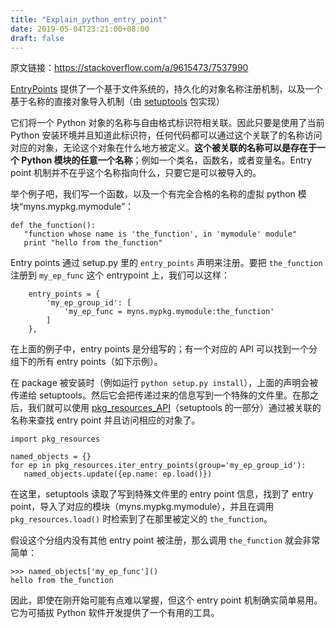 ```yaml
---
title: "Explain_python_entry_point"
date: 2019-05-04T23:21:00+08:00
draft: false
---
```


原文链接：https://stackoverflow.com/a/9615473/7537990

[EntryPoints](https://setuptools.readthedocs.io/en/latest/pkg_resources.html#entry-points) 提供了一个基于文件系统的，持久化的对象名称注册机制，以及一个基于名称的直接对象导入机制（由 [setuptools](http://pypi.python.org/pypi/setuptools) 包实现）

它们将一个 Python 对象的名称与自由格式标识符相关联。因此只要是使用了当前 Python 安装环境并且知道此标识符，任何代码都可以通过这个关联了的名称访问对应的对象，无论这个对象在什么地方被定义。**这个被关联的名称可以是存在于一个 Python 模块的任意一个名称**；例如一个类名，函数名，或者变量名。Entry point 机制并不在乎这个名称指向什么，只要它是可以被导入的。

举个例子吧，我们写一个函数，以及一个有完全合格的名称的虚拟 python 模块“myns.mypkg.mymodule”：

```
def the_function():
   "function whose name is 'the_function', in 'mymodule' module"
   print "hello from the_function"
```

Entry points 通过 setup.py 里的 `entry_points` 声明来注册。要把 `the_function` 注册到 `my_ep_func` 这个 entrypoint 上，我们可以这样：

```
	entry_points = {
        'my_ep_group_id': [
            'my_ep_func = myns.mypkg.mymodule:the_function'
        ]
    },
```

在上面的例子中，entry points 是分组写的；有一个对应的 API 可以找到一个分组下的所有 entry points（如下示例）。

在 package 被安装时（例如运行 `python setup.py install`），上面的声明会被传递给 setuptools。然后它会把传递过来的信息写到一个特殊的文件里。在那之后，我们就可以使用 [pkg_resources_API](https://setuptools.readthedocs.io/en/latest/pkg_resources.html#api-reference)（setuptools 的一部分）通过被关联的名称来查找 entry point 并且访问相应的对象了。

```
import pkg_resources

named_objects = {}
for ep in pkg_resources.iter_entry_points(group='my_ep_group_id'):
   named_objects.update({ep.name: ep.load()})
```

在这里，setuptools 读取了写到特殊文件里的 entry point 信息，找到了 entry point，导入了对应的模块（myns.mypkg.mymodule），并且在调用 `pkg_resources.load()` 时检索到了在那里被定义的 `the_function`。

假设这个分组内没有其他 entry point 被注册，那么调用 `the_function` 就会非常简单：

```
>>> named_objects['my_ep_func']()
hello from the_function
```

因此，即使在刚开始可能有点难以掌握，但这个 entry point 机制确实简单易用。它为可插拔 Python 软件开发提供了一个有用的工具。
